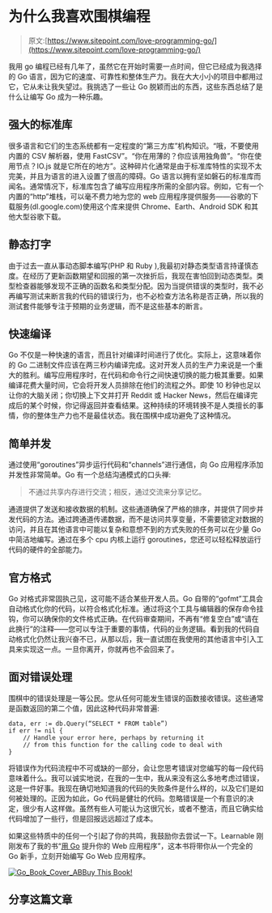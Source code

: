 # 为什么我喜欢围棋编程

> 原文:[https://www.sitepoint.com/love-programming-go/](https://www.sitepoint.com/love-programming-go/)

我用 go 编程已经有几年了，虽然它在开始时需要一点时间，但它已经成为我选择的 Go 语言，因为它的速度、可靠性和整体生产力。我在大大小小的项目中都用过它，它从未让我失望过。我挑选了一些让 Go 脱颖而出的东西，这些东西总结了是什么让编写 Go 成为一种乐趣。

## 强大的标准库

很多语言和它们的生态系统都有一定程度的“第三方库”机构知识。“哦，不要使用内置的 CSV 解析器，使用 FastCSV”。“你在用薄的？你应该用独角兽”。“你在使用节点？IO.js 就是它所在的地方”。这种碎片化通常是由于标准库特性的实现不太完美，并且为语言的进入设置了很高的障碍。Go 语言以拥有坚如磐石的标准库而闻名。通常情况下，标准库包含了编写应用程序所需的全部内容。例如，它有一个内置的“http”堆栈，可以毫不费力地为您的 web 应用程序提供服务——谷歌的下载服务(dl.google.com)使用这个库来提供 Chrome、Earth、Android SDK 和其他大型谷歌下载。

## 静态打字

由于过去一直从事动态脚本编写(PHP 和 Ruby ),我最初对静态类型语言持谨慎态度。在经历了更新函数期望和回报的第一次挫折后，我现在害怕回到动态类型。类型检查器能够发现不正确的函数名和类型分配。因为当提供错误的类型时，我不必再编写测试来断言我的代码的错误行为，也不必检查方法名称是否正确，所以我的测试套件能够专注于预期的业务逻辑，而不是这些基本的断言。

## 快速编译

Go 不仅是一种快速的语言，而且针对编译时间进行了优化。实际上，这意味着你的 Go 二进制文件应该在两三秒内编译完成。这对开发人员的生产力来说是一个重大的胜利。编写应用程序时，在代码和命令行之间快速切换的能力极其重要。如果编译花费大量时间，它会将开发人员排除在他们的流程之外。即使 10 秒钟也足以让你的大脑关闭；你切换上下文并打开 Reddit 或 Hacker News，然后在编译完成后的某个时候，你记得返回并查看结果。这种持续的环境转换不是人类擅长的事情，你的整体生产力也不是最佳状态。我在围棋中成功避免了这种情况。

## 简单并发

通过使用“goroutines”异步运行代码和“channels”进行通信，向 Go 应用程序添加并发性非常简单。Go 有一个总结沟通模式的口头禅:

> 不通过共享内存进行交流；相反，通过交流来分享记忆。

通道提供了发送和接收数据的机制。这些通道确保了严格的排序，并提供了同步并发代码的方法。通过跨通道传递数据，而不是访问共享变量，不需要锁定对数据的访问，并且在其他语言中可能以复杂和意想不到的方式失败的任务可以在少量 Go 中简洁地编写。通过在多个 cpu 内核上运行 goroutines，您还可以轻松释放运行代码的硬件的全部能力。

## 官方格式

Go 对格式非常固执己见，这可能不适合某些开发人员。Go 自带的“gofmt”工具会自动格式化你的代码，以符合格式化标准。通过将这个工具与编辑器的保存命令挂钩，你可以确保你的文件格式正确。在代码审查期间，不再有“修复空白”或“请在此换行”的注释——您可以专注于重要的事情，代码的业务逻辑。看到我的代码自动格式化仍然让我兴奋不已，从那以后，我一直试图在我使用的其他语言中引入工具来实现这一点。一旦你离开，你就再也不会回来了。

## 面对错误处理

围棋中的错误处理是一等公民。您从任何可能发生错误的函数接收错误。这些通常是函数返回的第二个值，因此这种代码非常普遍:

```
data, err := db.Query(“SELECT * FROM table”)
if err != nil {
	// Handle your error here, perhaps by returning it
	// from this function for the calling code to deal with
}
```

将错误作为代码流程中不可或缺的一部分，会让您思考错误对您编写的每一段代码意味着什么。我可以诚实地说，在我的一生中，我从来没有这么多地考虑过错误，这是一件好事。我现在确切地知道我的代码的失败条件是什么样的，以及它们是如何被处理的。正因为如此，Go 代码是健壮的代码。忽略错误是一个有意识的决定，很少有人这样做。虽然有些人可能认为这很冗长，或者不整洁，而且它确实给代码增加了一些行，但是回报远远超过了成本。

如果这些特质中的任何一个引起了你的共鸣，我鼓励你去尝试一下。Learnable 刚刚发布了我的书“[用 Go](https://dashboard.tinypass.com/download?did=Docuoki) 提升你的 Web 应用程序”，这本书将带你从一个完全的 Go 新手，立刻开始编写 Go Web 应用程序。

[![Go_Book_Cover_AB](../Images/230f5add4d6bfe865eda4a9b98cec063.png)](https://dashboard.tinypass.com/download?did=Docuoki)[Buy This Book!](https://dashboard.tinypass.com/download?did=Docuoki)

## 分享这篇文章